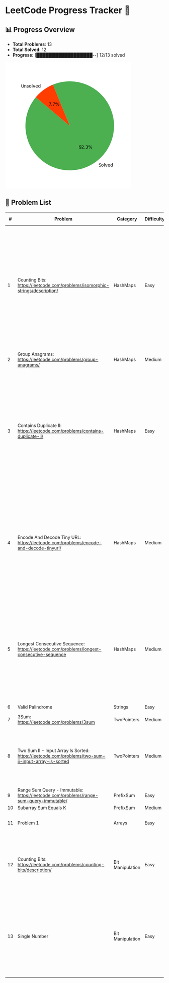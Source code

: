 # LeetCode Progress Tracker 🚀

## 📊 Progress Overview
- **Total Problems**: 13
- **Total Solved**: 12
- **Progress:** [██████████████████--] 12/13 solved

![Progress Chart](progress_chart.png)

## 📌 Problem List
| #  | Problem | Category | Difficulty | Time Taken | Attempts | Hints Used | Notes | Status |
|----|---------|----------|------------|------------|----------|------------|-------|--------|
| 1 | Counting Bits: https://leetcode.com/problems/isomorphic-strings/description/ | HashMaps | Easy | 20 min | 2 | Yes | Use a hashmap to store the mapping of characters from s to t. If a character in s is already in the hashmap, check if the mapping is the same as the current character in t. If not, return False. If the current character in t is already in the hashmap, return False. Otherwise, add the mapping to the hashmap. | Solved |
| 2 | Group Anagrams: https://leetcode.com/problems/group-anagrams/ | HashMaps | Medium | 40 min | 5 | Yes | Store in the hash_map all anagram by using the word sorted as key. | Solved |
| 3 | Contains Duplicate II: https://leetcode.com/problems/contains-duplicate-ii/ | HashMaps | Easy | 20 min | 2 | No | Use a hashmap to implement the solution in O(n) time. Store the index of the last occurence of each number in the hashmap. If the difference between the current index and the last occurence is less than or equal to k, return True. Otherwise, update the last occurence of the number in the hashmap. | Solved |
| 4 | Encode And Decode Tiny URL: https://leetcode.com/problems/encode-and-decode-tinyurl/ | HashMaps | Medium | 8 min | 1 | No | Use a dictionnary to store the correspondance between the encoded key and the long url. This code can be improve by adding an other hash_map to verify if the url hasn't already encoded, and by verifying if the key wasn't already used even tough the probability is very low. | Solved |
| 5 | Longest Consecutive Sequence: https://leetcode.com/problems/longest-consecutive-sequence | HashMaps | Medium | 15 min | 1 | No | Use a set to store unique values from the input list for O(1) lookups. Iterate through the set and only start counting sequences from numbers that have no predecessor (num - 1 not in set). Expand the sequence by counting consecutive numbers (num + 1) in the set. | Solved |
| 6 | Valid Palindrome | Strings | Easy | 15 min | 2 | No | None | Solved |
| 7 | 3Sum: https://leetcode.com/problems/3sum | TwoPointers | Medium | 34 min | 2 | Yes |  | Solved |
| 8 | Two Sum II - Input Array Is Sorted: https://leetcode.com/problems/two-sum-ii-input-array-is-sorted | TwoPointers | Medium | 10 min | 2 | Yes | Use two pointers, one at the start and one at the end. Move the pointers left or right based on the sum, taking advantage of the sorted order of the array. | Solved |
| 9 | Range Sum Query - Immutable: https://leetcode.com/problems/range-sum-query-immutable/ | PrefixSum | Easy | 20 min | 1 | No |  | Solved |
| 10 | Subarray Sum Equals K | PrefixSum | Medium | 1h+ | 4 | Yes |  | Solved |
| 11 | Problem 1 | Arrays | Easy | 15 min | 1 | No | Used a dictionary to store seen numbers. | Unsolved |
| 12 | Counting Bits: https://leetcode.com/problems/counting-bits/description/ | Bit Manipulation | Easy | 20 min | 1 | Yes | Used a helper function to count the number of 1 bits in a number. Use the operation n & (n - 1) to count the number of 1 bits in a number. | Solved |
| 13 | Single Number | Bit Manipulation | Easy | 5 min | 1 | No | Used XOR to solve the problem. It permits us to find the unique number in the list. Why ? Because XOR of a number with itself is 0. So, if we XOR all the numbers in the list, we will be left with the unique number. | Solved |
